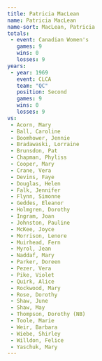 ```yaml
---
title: Patricia MacLean
name: Patricia MacLean
name-sort: MacLean, Patricia
totals:
 - event: Canadian Women's
   games: 9
   wins: 0
   losses: 9
years:
 - year: 1969
   event: CLCA
   team: "QC"
   position: Second
   games: 9
   wins: 0
   losses: 9
vs:
 - Acorn, Mary
 - Ball, Caroline
 - Boomhower, Jennie
 - Bradawaski, Lorraine
 - Brunsdon, Pat
 - Chapman, Phyliss
 - Cooper, Mary
 - Crane, Vera
 - Devins, Faye
 - Douglas, Helen
 - Falk, Jennifer
 - Flynn, Simonne
 - Geddes, Eleanor
 - Holmgren, Dorothy
 - Ingram, Joan
 - Johnston, Pauline
 - McKee, Joyce
 - Morrison, Lenore
 - Muirhead, Fern
 - Myrol, Jean
 - Naddaf, Mary
 - Parker, Doreen
 - Pezer, Vera
 - Pike, Violet
 - Quirk, Alice
 - Rockwood, Mary
 - Rose, Dorothy
 - Shaw, June
 - Shaw, May
 - Thompson, Dorothy (NB)
 - Toole, Marie
 - Weir, Barbara
 - Wiebe, Shirley
 - Willdon, Felice
 - Yaschuk, Mary
---
```

